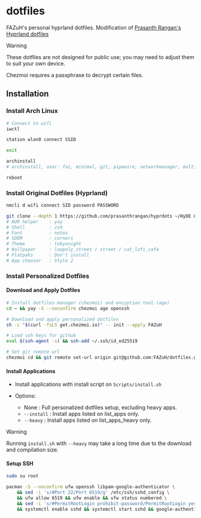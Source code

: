 # dotfiles

FAZuH's personal hyprland dotfiles. Modification of [Prasanth Rangan's Hyprland dotfiles](https://github.com/prasanthrangan/hyprdots)

> [!WARNING]
> 
> These dotfiles are not designed for public use; you may need to adjust them to suit your own device.
>
> Chezmoi requires a passphrase to decrypt certain files.

## Installation

### Install Arch Linux

```bash
# Connect to wifi
iwctl

station wlan0 connect SSID

exit

archinstall
# archinstall, user: faz, minimal, git, pipewire, networkmanager, multilib

reboot
```

### Install Original Dotfiles (Hyprland)

```bash
nmcli d wifi connect SID password PASSWORD

git clone --depth 1 https://github.com/prasanthrangan/hyprdots ~/HyDE && cd ~/HyDE/Scripts && ./install.sh -drs
# AUR helper    : yay
# Shell         : zsh
# Font          : notos
# SDDM          : corners
# Theme         : tokyonight
# Wallpaper     : lowpoly_street / street / cat_lofi_cafe
# Flatpaks      : Don't install
# App chooser   : Style 2
```

### Install Personalized Dotfiles

#### Download and Apply Dotfiles

```bash
# Install dotfiles manager (chezmoi) and encyption tool (age)
cd ~ && yay -S --noconfirm chezmoi age openssh

# Download and apply personalized dotfiles
sh -c "$(curl -fsLS get.chezmoi.io)" -- init --apply FAZuH

# Load ssh keys for github
eval $(ssh-agent -s) && ssh-add ~/.ssh/id_ed25519

# Set git remote url
chezmoi cd && git remote set-url origin git@github.com:FAZuH/dotfiles.git
```

#### Install Applications

- Install applications with install script on `Scripts/install.sh`

- Options:
    - None : Full personalized dotfiles setup, excluding heavy apps.
    - `--install` : Install apps listed on list_apps only.
    - `--heavy` : Install apps listed on list_apps_heavy only.

> [!WARNING]
> 
> Running `install.sh` with `--heavy` may take a long time due to the download and compilation size.

#### Setup SSH

```bash
sudo su root

pacman -S --noconfirm ufw openssh libpam-google-authenticator \
    && sed -i 's/#Port 22/Port 6519/g' /etc/ssh/sshd_config \
    && ufw allow 6519 && ufw enable && ufw status numbered \
    && sed -i 's/#PermitRootLogin prohibit-password/PermitRootLogin yes/g' /etc/ssh/sshd_config \
    && systemctl enable sshd && systemctl start sshd && google-authenticator && systemctl restart sshd
```
